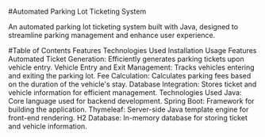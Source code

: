 #Automated Parking Lot Ticketing System

An automated parking lot ticketing system built with Java, designed to streamline parking management and enhance user experience.

#Table of Contents
Features
Technologies Used
Installation
Usage
Features
Automated Ticket Generation: Efficiently generates parking tickets upon vehicle entry.
Vehicle Entry and Exit Management: Tracks vehicles entering and exiting the parking lot.
Fee Calculation: Calculates parking fees based on the duration of the vehicle's stay.
Database Integration: Stores ticket and vehicle information for efficient management.
Technologies Used
Java: Core language used for backend development.
Spring Boot: Framework for building the application.
Thymeleaf: Server-side Java template engine for front-end rendering.
H2 Database: In-memory database for storing ticket and vehicle information.

